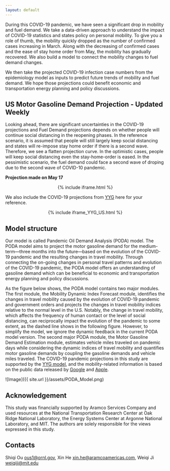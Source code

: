 ```yaml
---
layout: default
---
```


During this COVID-19 pandemic, we have seen a significant drop in mobility and fuel demand. We take a data-driven approach to understand the impact of COVID-19 statistics and states policy on personal mobility. To give you a role of thumb, the mobility quickly dropped as the number of confirmed cases increasing in March. Along with the decreasing of confirmed cases and the ease of stay home order from May, the mobility has gradually recovered. We also build a model to connect the mobility changes to fuel demand changes.

We then take the projected COVID-19 infection case numbers from the epidemiology model as inputs to predict future trends of mobility and fuel demand. We hope those projections could benefit economic and transportation energy planning and policy discussions.

## US Motor Gasoline Demand Projection - Updated Weekly

Looking ahead, there are significant uncertainties in the COVID-19 projections and Fuel Demand projections depends on whether people will continue social distancing in the reopening phases. In the reference scenario, it is assumed that people will still largely keep social distancing and states will re-impose stay home order if there is a second wave. Therefore, we see a flatten projection curve. In the optimistic cases, people will keep social distancing even the stay-home-order is eased. In the pessimistic scenario, the fuel demand could face a second wave of droping due to the second wave of COVID-10 pandemic.

**Projection made on May 17**

<p align="center">
 {% include iframe.html %}
</p>

We also include the COVID-19 projections from [YYG](https://covid19-projections.com) here for your reference.

<p align="center">
 {% include iframe_YYG_US.html %}
</p>

## Model structure

Our model is called Pandemic Oil Demand Analysis (PODA) model. The PODA model aims to project the motor gasoline demand for the medium-term—three months into the future—based on the evolution of the COVID-19 pandemic and the resulting changes in travel mobility. Through connecting the on-going changes in personal travel patterns and evolution of the COVID-19 pandemic, the PODA model offers an understanding of gasoline demand which can be beneficial to economic and transportation energy planning and policy discussions.

As the figure below shows, the PODA model contains two major modules. The first module, the Mobility Dynamic Index Forecast module, identifies the changes in travel mobility caused by the evolution of COVID-19 pandemic and government orders and projects the changes in travel mobility indices relative to the normal level in the U.S. Notably, the change in travel mobility, which affects the frequency of human contact or the level of social distancing, can reciprocally impact the evolution of the pandemic to some extent, as the dashed line shows in the following figure. However, to simplify the model, we ignore the dynamic feedback in the current PODA model version. The second major PODA module, the Motor Gasoline Demand Estimation module, estimates vehicle miles traveled on pandemic days while considering the dynamic indices of travel mobility and quantifies motor gasoline demands by coupling the gasoline demands and vehicle miles traveled. The COVID-19 pandemic projections in this study are supported by the [YYG model](https://covid19-projections.com), and the mobility-related information is based on the public data released by [Google](https://www.google.com/covid19/mobility/) and [Apple](https://www.apple.com/covid19/mobility).

![Image]({{ site.url }}/assets/PODA_Model.png)

## Acknowledgement

This study was financially supported by Aramco Services Company and used resources at the National Transportation Research Center at Oak Ridge National Laboratory, the Energy Systems Center at Argonne National Laboratory, and MIT. The authors are solely responsible for the views expressed in this study.

## Contacts

Shiqi Ou <ous1@ornl.gov>, Xin He <xin.he@aramcoamericas.com>, Weiqi Ji <weiqiji@mit.edu>